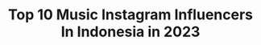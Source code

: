 ---
title: Top 10 Music Instagram Influencers In Indonesia in 2023
description: >-
  Find top music Instagram influencers in Indonesia in 2023. Most popular hashtags: #frenchhouse #beyonce #kebunrayacibodas.
platform: Instagram
hits: 1523
text_top: See the best Instagram accounts on inBeat.
text_bottom: Our database has 1523 Instagram influencers like this in Indonesia for you to connect with.
profiles:
  - username: "derryfransakti"
    fullname: >-
      Derry Fransakti
    bio: >-
      CP ENDORSE : Andrew 081286540278 (wa) CP MUSIC @timricis_id : @bigdonte_id CP MUSIC SOLO DF : @akusara.music - @estodia_shop - Youtube👇🏻
    location: "Indonesia"
    followers: 559284
    engagement: 1257
    commentsToLikes: 0.029803
    id: ck6u0srzrhjsb0j71bnye6amc
    verified: false
    hashtags: "#pemudadukungproduklokal, #hydrafacialindonesia, #semuabisacakep"
  - username: "ankitibose"
    fullname: >-
      Ankiti Bose
    bio: >-
      Co-founder & CEO, Zilingo Those who were seen dancing were thought to be insane by those who could not hear the music.
    location: "Indonesia"
    followers: 21002
    engagement: 1304
    commentsToLikes: 0.027465
    id: ck5zirswng97a0i141kpjl2a5
    verified: true
    hashtags: "#zilingo, #pranjalduckedout, #lifeatzilingo, #zilingoth"
  - username: "gustypratama"
    fullname: >-
      Gusty Pratama 🇮🇩
    bio: >-
      @official5romeo (Yovie Widianto Music Factory) @ywpiano
    location: "Indonesia"
    followers: 31346
    engagement: 308
    commentsToLikes: 0.067118
    id: ck15tgxjzi0th0i194jz396bp
    verified: false
    hashtags: "#beyonce, #musikaldirumahaja, #love, #music"
  - username: "f4jje_"
    fullname: >-
      penikmat_alam
    bio: >-
      🌍kalimantan Selatan🍃 ⏬⏬ 📝It's not just about a trip but it's about how to enjoy the life #hiking #music #savemeratus
    location: "Indonesia"
    followers: 8687
    engagement: 852
    commentsToLikes: 0.070530
    id: ck6ttfreeadgi0j71hs9a7gve
    verified: false
    hashtags: "#bukandigunungmawar, #kalsel, #jalanmenujukebahagian, #kaleanjomblo"
  - username: "daraayupsptsr_"
    fullname: >-
      𝓓𝓪𝓻𝓪 𝓐𝔂𝓾 𝓟𝓾𝓼𝓹𝓲𝓽𝓪𝓼𝓪𝓻𝓲 𝓢𝓾𝓭𝓲𝓻𝓶𝓪𝓷✨
    bio: >-
      Youtube channel 🔴 BAJOL NDANU MANAGEMENT 🔴 TA PRO Music & Publishing 🔴 27 Music Indonesia 🔴 Musik Proaktif Pp/endorse : 081230361329 (mega)
    location: "Indonesia"
    followers: 65062
    engagement: 1163
    commentsToLikes: 0.012870
    id: ckaow4jnc7ebh0i78dfatx5fi
    verified: false
    hashtags: "#nsp1212, #telkomsel, #telkomseljawabali, #loropikir"
  - username: "melmusiq"
    fullname: >-
      Melisa Putri
    bio: >-
      Full time singer x @thegentlemenjkt #divadivasenopati Music : +6281290103000 (Zaid) Brand : +628151646708 (Vivian) 📍 Jakarta, ID
    location: "Indonesia"
    followers: 12668
    engagement: 1171
    commentsToLikes: 0.032434
    id: ck5zvuiet4xnw0i14rwdjm9mr
    verified: false
    hashtags: "#fashionchallenge, #pionirgudangonline, #kleveru, #selflove"
  - username: "ohpeii"
    fullname: >-
      Mamdouh 🦋
    bio: >-
      Musician band | Freelance Model
    location: "Indonesia"
    followers: 12350
    engagement: 1392
    commentsToLikes: 0.015956
    id: ck6tv8up2ku620j71nt1j0k1s
    verified: false
    hashtags: ""
  - username: "bubbukeni"
    fullname: >-
      Keni K.Soeriaatmadja
    bio: >-
      Turn up the music. Turn down the drama. Let's live! • Other chapters of me: @binukon @sasikirana.dc @nuartpark •
    location: "Indonesia"
    followers: 5505
    engagement: 845
    commentsToLikes: 0.136500
    id: ck5zin61hg0vk0i14naqidbzz
    verified: false
    hashtags: "#produkdaurulang, #100tahunitb, #danceforall, #ea"
  - username: "winkywiryawan912"
    fullname: >-
      Winky Wiryawan
    bio: >-
      @morsh.music / @funonaweekend.id / @rahasiaintelijen.id
    location: "Indonesia"
    followers: 158685
    engagement: 93
    commentsToLikes: 0.036137
    id: ckaor4o5blppl0i783ck4r9u3
    verified: true
    hashtags: "#filtereddisco, #discohouse, #kebunrayacibodas, #frenchhouse"
  - username: "fotokonser"
    fullname: >-
      FOTOKONSER.COM
    bio: >-
      Music Documentaries Services You rock the stage, I've got the proof For booking & enquiries please contact ardianto@fotokonser.com
    location: "Indonesia"
    followers: 29465
    engagement: 785
    commentsToLikes: 0.006438
    id: ck5qced3cq55w0i11punlg5v4
    verified: false
    hashtags: "#tool, #throwback, #opporeno, #opporeno10xzoom"
---